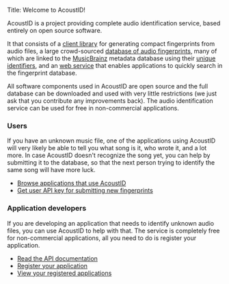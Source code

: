 Title: Welcome to AcoustID!

AcoustID is a project providing complete audio identification
service, based entirely on open source software.

It that consists of a [client library][chromaprint] for generating
compact fingerprints from audio files, a large crowd-sourced
[database of audio fingerprints][db], many of which are linked
to the [MusicBrainz][mb] metadata
database using their [unique identifiers][mbid], and an [web service][webservice]
that enables applications to quickly search in the fingerprint database.

All software components used in AcoustID are open source and the
full database can be downloaded and used with very little
restrictions (we just ask that you contribute any improvements back).
The audio identification service can be used for free in non-commercial
applications.

<div class="row">

<div class="col-sm-6">
<h3>Users</h3>

<p>
    If you have an unknown music file, one of the applications using
    AcoustID will very likely be able to tell you what song is it,
    who wrote it, and a lot more. In case AcoustID doesn't recognize
    the song yet, you can help by submitting it to the database, so
    that the next person trying to identify the same song will
    have more luck.
</p>

<ul class="list-nopadding">
    <li><a href="/applications">Browse applications that use AcoustID</a></li>
    <li><a href="/api-key">Get user API key for submitting new fingerprints</a></li>
</ul>


</div>

<div class="col-sm-6">
<h3>Application developers</h3>

<p>
    If you are developing an application that needs to identify
    unknown audio files, you can use AcoustID to help with that.
    The service is completely free for non-commercial applications,
    all you need to do is register your application.
</p>

<ul class="list-nopadding">
    <li><a href="/webservice">Read the API documentation</a></li>
    <li><a href="/new-application">Register your application</a></li>
    <li><a href="/my-applications">View your registered applications</a></li>
</ul>

</div>

</div>

[db]: /database
[chromaprint]: /chromaprint
[webservice]: /webservice
[mb]: //musicbrainz.org/
[mbid]: //musicbrainz.org/doc/MusicBrainz_Identifier
